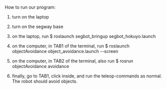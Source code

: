 How to run our program:

1. turn on the laptop

2. turn on the segway base

3. on the laptop, run 
      $ roslaunch segbot_bringup segbot_hokuyo.launch

4. on the computer, in TAB1 of the terminal, run
      $ roslaunch objectAvoidance object_avoidance.launch --screen
      
5. on the computer, in TAB2 of the terminal, also run
      $ rosrun objectAvoidance avoidance

6. finally, go to TAB1, click inside, and run the teleop-commands as normal. The robot should avoid objects.
